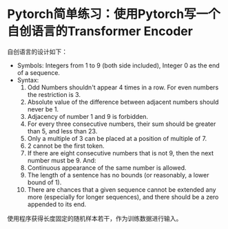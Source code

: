 # Pytorch简单练习：使用Pytorch写一个自创语言的Transformer Encoder

自创语言的设计如下：

- Symbols: Integers from 1 to 9 (both side included), Integer 0 as the end of a sequence.
- Syntax:
    1. Odd Numbers shouldn't appear 4 times in a row. For even numbers the restriction is 3.
    2. Absolute value of the difference between adjacent numbers should never be 1.
    3. Adjacency of number 1 and 9 is forbidden.
    4. For every three consecutive numbers, their sum should be greater than 5, and less than 23.
    5. Only a multiple of 3 can be placed at a position of multiple of 7.
    6. 2 cannot be the first token.
    7. If there are eight consecutive numbers that is not 9, then the next number must be 9.
  And:
    1. Continuous appearance of the same number is allowed.
    2. The length of a sentence has no bounds (or reasonably, a lower bound of 1).
    3. There are chances that a given sequence cannot be extended any more (especially for longer sequences),
      and there should be a zero appended to its end.

使用程序获得长度固定的随机样本若干，作为训练数据进行输入。